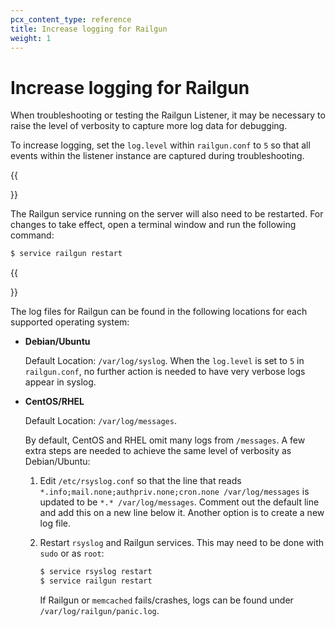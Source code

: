 ```yaml
---
pcx_content_type: reference
title: Increase logging for Railgun
weight: 1
---
```


# Increase logging for Railgun

When troubleshooting or testing the Railgun Listener, it may be necessary to raise the level of verbosity to capture more log data for debugging.

To increase logging, set the `log.level` within `railgun.conf` to `5` so that all events within the listener instance are captured during troubleshooting.

{{<Aside type="note" header="Note">}}

The Railgun service running on the server will also need to be restarted. For changes to take effect, open a terminal window and run the following command:

```sh
$ service railgun restart
```

{{</Aside>}}

The log files for Railgun can be found in the following locations for each supported operating system:

* **Debian/Ubuntu**

    Default Location: `/var/log/syslog`. When the `log.level` is set to `5` in `railgun.conf`, no further action is needed to have very verbose logs appear in syslog.

* **CentOS/RHEL**

    Default Location: `/var/log/messages`.

    By default, CentOS and RHEL omit many logs from `/messages`. A few extra steps are needed to achieve the same level of verbosity as Debian/Ubuntu:

    1.  Edit `/etc/rsyslog.conf` so that the line that reads `*.info;mail.none;authpriv.none;cron.none /var/log/messages` is updated to be `*.* /var/log/messages`. Comment out the default line and add this on a new line below it. Another option is to create a new log file.
    2.  Restart `rsyslog` and Railgun services. This may need to be done with `sudo` or as `root`:

        ```sh
        $ service rsyslog restart
        $ service railgun restart
        ```

        If Railgun or `memcached` fails/crashes, logs can be found under `/var/log/railgun/panic.log`.
